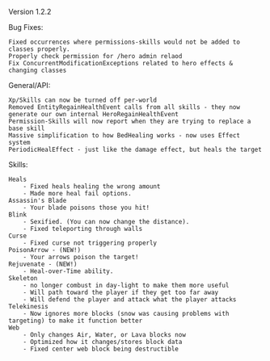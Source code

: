 Version 1.2.2

Bug Fixes:

	Fixed occurrences where permissions-skills would not be added to classes properly.
	Properly check permission for /hero admin relaod 
	Fix ConcurrentModificationExceptions related to hero effects & changing classes

General/API:

	Xp/Skills can now be turned off per-world
	Removed EntityRegainHealthEvent calls from all skills - they now generate our own internal HeroRegainHealthEvent
	Permission-Skills will now report when they are trying to replace a base skill
	Massive simplification to how BedHealing works - now uses Effect system
	PeriodicHealEffect - just like the damage effect, but heals the target

Skills:

	Heals
		- Fixed heals healing the wrong amount
		- Made more heal fail options.
	Assassin's Blade
		- Your blade poisons those you hit!
	Blink
	 	- Sexified. (You can now change the distance).
	 	- Fixed teleporting through walls
	Curse
	    - Fixed curse not triggering properly
	PoisonArrow - (NEW!)
	    - Your arrows poison the target!
	Rejuvenate - (NEW!)
	    - Heal-over-Time ability.
	Skeleton
	    - no longer combust in day-light to make them more useful
	    - Will path toward the player if they get too far away
	    - Will defend the player and attack what the player attacks
	Telekinesis
		- Now ignores more blocks (snow was causing problems with targeting) to make it function better
	Web
		- Only changes Air, Water, or Lava blocks now
		- Optimized how it changes/stores block data
		- Fixed center web block being destructible